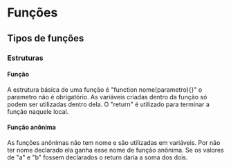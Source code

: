 # Funções

## Tipos de funções

### Estruturas

#### Função

A estrutura básica de uma função é "function nome(parametro){}" o parametro não é obrigatório.
As variáveis criadas dentro da função só podem ser utilizadas dentro dela.
O "return" é utilizado para terminar a função naquele local.

#### Função anônima

As funções anônimas não tem nome e são utilizadas em variáveis.
Por não ter nome declarado ela ganha esse nome de função anônima.
Se os valores de "a" e "b" fossem declarados o return daria a soma dos dois.
